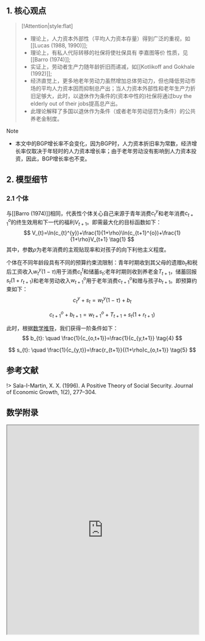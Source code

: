 ## 1. 核心观点
> [!Attention|style:flat]
> - 理论上，人力资本外部性（平均人力资本存量）得到广泛的重视，如[[Lucas (1988, 1990)]]; 
> - 理论上，有私人代际转移的社保将使社保具有 李嘉图等价 性质，见[[Barro (1974)]];
> - 实证上，劳动者生产力随年龄折旧而递减，如[[Kotlikoff and Gokhale (1992)]];
> - 经济直觉上，更多地老年劳动力虽然增加总体劳动力，但也降低劳动市场的平均人力资本因而抑制总产出；当人力资本外部性和老年生产力折旧足够大，此时，以退休作为条件的(资本中性的)社保将通过buy the elderly out of their jobs提高总产出。
> - 此理论解释了多国以退休作为条件（或者老年劳动惩罚为条件）的公共养老金制度。

> [!Note]
> - 本文中的BGP增长率不会变化，因为BGP时，人力资本折旧率为常数，经济增长率仅取决于年轻时的人力资本增长率；由于老年劳动没有影响到人力资本投资，因此，BGP增长率也不变。

## 2. 模型细节
### 2.1 个体
与[[Barro (1974)]]相同，代表性个体关心自己来源于青年消费$c_{t}^{y}$和老年消费$c_{t+1}^{o}$的终生效用和下一代的福利$V_{t+1}$。即需最大化的目标函数如下：
$$
V_{t}=\ln(c_{t}^{y})+\frac{1}{1+\rho}\ln(c_{t+1}^{o})+\frac{1}{1+\rho}V_{t+1} \tag{1}
$$
其中，参数$\rho$为老年消费的主观贴现率和对孩子的向下利他主义程度。

个体在不同年龄段具有不同的预算约束流限制：青年时期收到其父母的遗赠$b_{t}$和税后工资收入$w_{t}^{y}(1-\tau)$用于消费$c_{t}^{t}$和储蓄$s_{t}$;老年时期则收到养老金$T_{t+1}$，储蓄回报$s_{t}(1+r_{t+1})$和老年劳动收入$w_{t+1}^{o}$用于老年消费$c_{t+1}^{o}$和赠与孩子$b_{t+1}$。即预算约束如下：
$$
c_{t}^{y}+s_{t}=w_{t}^{y}(1-\tau)+b_{t} \tag{2}
$$

$$
c_{t+1}^{o}+b_{t+1}=w_{t+1}^{o}+T_{t+1}+s_{t}(1+r_{t+1}) \tag{3}
$$

此时，根据[数学推导](https://github.com/kyrie1218/maple_for_macroeconomics/blob/master/sala-i-martin1996.ipynb)，我们获得一阶条件如下：
$$
b_{t}: \quad \frac{1}{c_{o,t+1}}=\frac{1}{c_{y,t+1}} \tag{4}
$$

$$
s_{t}: \quad \frac{1}{c_{y,t}}=\frac{r_{t+1}}{(1+\rho)c_{o,t+1}} \tag{5}
$$

## 参考文献
!> Sala-I-Martin, X. X. (1996). A Positive Theory of Social Security. Journal of Economic Growth, 1(2), 277–304.

## 数学附录
<iframe src="https://nbviewer.org/github/kyrie1218/maple_for_macroeconomics/blob/master/sala-i-martin1996.ipynb" width="100%" height="550"></iframe>